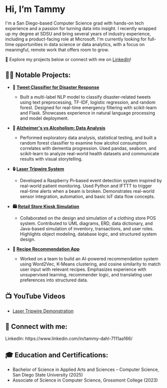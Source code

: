 <h1>Hi, I’m Tammy </h1>

I'm a San Diego-based Computer Science grad with hands-on tech experience and a passion for turning data into insight. I recently wrapped up my degree at SDSU and bring several years of industry experience, including a product-facing role at Microsoft. I'm currently looking for full-time opportunities in data science or data analytics, with a focus on meaningful, remote work that offers room to grow.

📂 Explore my projects below or connect with me on [LinkedIn](https://www.linkedin.com/in/tammy-dahl-7111aa166/)!</h1>

<h2>👨‍💻 Notable Projects:</h2>

- <b> 🧠 [Tweet Classifier for Disaster Response](https://github.com/TammyDahl/DisasterResponseTweetClassifier) </b>
  - Built a multi-label NLP model to classify disaster-related tweets using text preprocessing, TF-IDF, logistic regression, and random forest. Designed for real-time emergency filtering with scikit-learn and Flask. Showcases experience in natural language processing and model deployment.

- <b> 🧬 [Alzheimer's vs Alcoholism: Data Analysis](https://github.com/TammyDahl/AlzheimersVAlcoholismDataAnalysis) </b>
  - Performed exploratory data analysis, statistical testing, and built a random forest classifier to examine how alcohol consumption correlates with dementia progression. Used pandas, seaborn, and scikit-learn to analyze real-world health datasets and communicate results with visual storytelling.

- <b> 🔒 [Laser Tripwire System](https://github.com/TammyDahl/LaserTripwireSystem) </b>
  - Developed a Raspberry Pi–based event detection system inspired by real-world patient monitoring. Used Python and IFTTT to trigger real-time alerts when a beam is broken. Demonstrates real-world sensor integration, automation, and basic IoT data flow concepts.

- <b> 🛍️ [Retail Store Kiosk Simulation](https://github.com/TammyDahl/RetailStoreKioskSim) </b>
  - Collaborated on the design and simulation of a clothing store POS system. Contributed to UML diagrams, ERD, data dictionary, and Java-based simulation of inventory, transactions, and user roles. Highlights object modeling, database logic, and structured system design.

- <b> 🍳 [Recipe Recommendation App](https://github.com/TammyDahl/RecipeRecommendationApp) </b>
  - Worked on a team to build an AI-powered recommendation system using Word2Vec, K-Means clustering, and cosine similarity to match user input with relevant recipes. Emphasizes experience with unsupervised learning, recommender logic, and translating user preferences into structured data.

<h2>📺 YouTube Videos</h2>

- [Laser Tripwire Demonstration](https://youtu.be/IfYAgOm_tNY)

<h2> 🤳 Connect with me:</h2>
LinkedIn: https://www.linkedin.com/in/tammy-dahl-7111aa166/

<h2>🎓 Education and Certifications:</h2>

- Bachelor of Science in Applied Arts and Sciences – Computer Science, San Diego State University (2025)
- Associate of Science in Computer Science, Grossmont College (2023)
<!-- 
- Google Data Analytics Professional Certificate
- IBM Data Analyst Professional Certificate
-->

